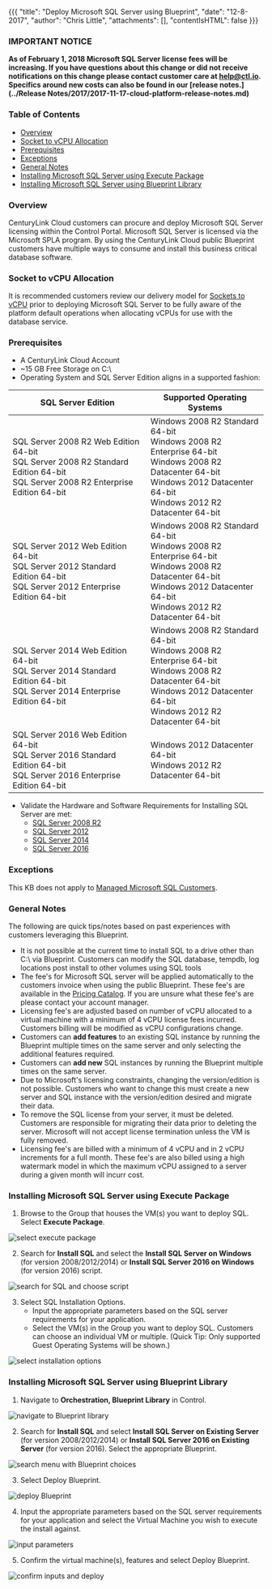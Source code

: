 {{{
  "title": "Deploy Microsoft SQL Server using Blueprint",
  "date": "12-8-2017",
  "author": "Chris Little",
  "attachments": [],
  "contentIsHTML": false
}}}

### **IMPORTANT NOTICE**
**As of February 1, 2018 Microsoft SQL Server license fees will be increasing. If you have questions about this change or did not receive notifications on this change please contact customer care at help@ctl.io. Specifics around new costs can also be found in our [release notes.](../Release Notes/2017/2017-11-17-cloud-platform-release-notes.md)**

### Table of Contents
* [Overview](#overview)
* [Socket to vCPU Allocation](#socket-to-vcpu-allocation)
* [Prerequisites](#prerequisites)
* [Exceptions](#exceptions)
* [General Notes](#general-notes)
* [Installing Microsoft SQL Server using Execute Package](#installing-microsoft-sql-server-using-execute-package)
* [Installing Microsoft SQL Server using Blueprint Library](#installing-microsoft-sql-server-using-blueprint-library)

### Overview
CenturyLink Cloud customers can procure and deploy Microsoft SQL Server licensing within the Control Portal. Microsoft SQL Server is licensed via the Microsoft SPLA program. By using the CenturyLink Cloud public Blueprint customers have multiple ways to consume and install this business critical database software.

### Socket to vCPU Allocation
It is recommended customers review our delivery model for [Sockets to vCPU](../Servers/platform-socket-to-vcpu-allocation.md) prior to deploying Microsoft SQL Server to be fully aware of the platform default operations when allocating vCPUs for use with the database service.

### Prerequisites
* A CenturyLink Cloud Account
* ~15 GB Free Storage on C:\
* Operating System and SQL Server Edition aligns in a supported fashion:

SQL Server Edition|Supported Operating Systems
------------------|---------------------------
SQL Server 2008 R2 Web Edition 64-bit<br>SQL Server 2008 R2 Standard Edition 64-bit<br>SQL Server 2008 R2 Enterprise Edition 64-bit|Windows 2008 R2 Standard 64-bit<br>Windows 2008 R2 Enterprise 64-bit<br>Windows 2008 R2 Datacenter 64-bit<br>Windows 2012 Datacenter 64-bit<br>Windows 2012 R2 Datacenter 64-bit
SQL Server 2012 Web Edition 64-bit<br>SQL Server 2012 Standard Edition 64-bit<br>SQL Server 2012 Enterprise Edition 64-bit|Windows 2008 R2 Standard 64-bit<br>Windows 2008 R2 Enterprise 64-bit<br>Windows 2008 R2 Datacenter 64-bit<br>Windows 2012 Datacenter 64-bit<br>Windows 2012 R2 Datacenter 64-bit
SQL Server 2014 Web Edition 64-bit<br>SQL Server 2014 Standard Edition 64-bit<br>SQL Server 2014 Enterprise Edition 64-bit|Windows 2008 R2 Standard 64-bit<br>Windows 2008 R2 Enterprise 64-bit<br>Windows 2008 R2 Datacenter 64-bit<br>Windows 2012 Datacenter 64-bit<br>Windows 2012 R2 Datacenter 64-bit
SQL Server 2016 Web Edition 64-bit<br>SQL Server 2016 Standard Edition 64-bit<br>SQL Server 2016 Enterprise Edition 64-bit|Windows 2012 Datacenter 64-bit<br>Windows 2012 R2 Datacenter 64-bit

* Validate the Hardware and Software Requirements for Installing SQL Server are met:
    * [SQL Server 2008 R2](//msdn.microsoft.com/en-us/library/ms143506%28v=sql.105%29.aspx)
    * [SQL Server 2012](//msdn.microsoft.com/en-us/library/ms143506%28v=sql.110%29.aspx)
    * [SQL Server 2014](//msdn.microsoft.com/en-us/library/ms143506%28v=sql.120%29.aspx)
    * [SQL Server 2016](//msdn.microsoft.com/en-us/library/ms143506%28v=sql.130%29.aspx)

### Exceptions
This KB does not apply to [Managed Microsoft SQL Customers](//www.ctl.io/managed-services/ms-sql).

### General Notes
The following are quick tips/notes based on past experiences with customers leveraging this Blueprint.

* It is not possible at the current time to install SQL to a drive other than C:\ via Blueprint. Customers can modify the SQL database, tempdb, log locations post install to other volumes using SQL tools
* The fee's for Microsoft SQL server will be applied automatically to the customers invoice when using the public Blueprint. These fee's are available in the [Pricing Catalog](//www.ctl.io/pricing). If you are unsure what these fee's are please contact your account manager.
* Licensing fee's are adjusted based on number of vCPU allocated to a virtual machine with a minimum of 4 vCPU license fees incurred.  Customers billing will be modified as vCPU configurations change.
* Customers can **add features** to an existing SQL instance by running the Blueprint multiple times on the same server and only selecting the additional features required.
* Customers can **add new** SQL instances by running the Blueprint multiple times on the same server.
* Due to Microsoft's licensing constraints, changing the version/edition is not possible. Customers who want to change this must create a new server and SQL instance with the version/edition desired and migrate their data.
* To remove the SQL license from your server, it must be deleted. Customers are responsible for migrating their data prior to deleting the server. Microsoft will not accept license termination unless the VM is fully removed.
* Licensing fee's are billed with a minimum of 4 vCPU and in 2 vCPU increments for a full month. These fee's are also billed using a high watermark model in which the maximum vCPU assigned to a server during a given month will incurr cost.

### Installing Microsoft SQL Server using Execute Package
1. Browse to the Group that houses the VM(s) you want to deploy SQL. Select **Execute Package**.

  ![select execute package](../images/deploy-microsoft-sql-server-using-blueprint-02.png)

2. Search for **Install SQL** and select the **Install SQL Server on Windows** (for version 2008/2012/2014) or **Install SQL Server 2016 on Windows** (for version 2016) script.

  ![search for SQL and choose script](../images/deploy-microsoft-sql-server-using-blueprint-03.png)

3. Select SQL Installation Options.
   * Input the appropriate parameters based on the SQL server requirements for your application.
   * Select the VM(s) in the Group you want to deploy SQL. Customers can choose an individual VM or multiple. (Quick Tip: Only supported Guest Operating Systems will be shown.)

  ![select installation options](../images/deploy-microsoft-sql-server-using-blueprint-04.png)

### Installing Microsoft SQL Server using Blueprint Library
1. Navigate to **Orchestration, Blueprint Library** in Control.

  ![navigate to Blueprint library](../images/deploy-microsoft-sql-server-using-blueprint-05.png)

2. Search for **Install SQL** and select **Install SQL Server on Existing Server** (for version 2008/2012/2014) or **Install SQL Server 2016 on Existing Server** (for version 2016). Select the appropriate Blueprint.

  ![search menu with Blueprint choices](../images/deploy-microsoft-sql-server-using-blueprint-06.png)

3. Select Deploy Blueprint.

  ![deploy Blueprint](../images/deploy-microsoft-sql-server-using-blueprint-07.png)

4. Input the appropriate parameters based on the SQL server requirements for your application and select the Virtual Machine you wish to execute the install against.

  ![input parameters](../images/deploy-microsoft-sql-server-using-blueprint-08.png)

5. Confirm the virtual machine(s), features and select Deploy Blueprint.

  ![confirm inputs and deploy](../images/deploy-microsoft-sql-server-using-blueprint-09.png)
